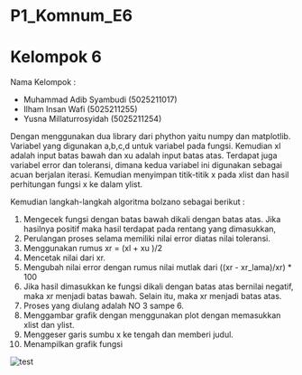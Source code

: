 # P1_Komnum_E6

# Kelompok 6
Nama Kelompok :
- Muhammad Adib Syambudi (5025211017)
- Ilham Insan Wafi (5025211255)
- Yusna Millaturrosyidah (5025211254)

Dengan menggunakan dua library dari phython yaitu numpy dan matplotlib.
Variabel yang digunakan a,b,c,d untuk variabel pada fungsi. Kemudian xl adalah input batas bawah dan xu adalah input batas atas.
Terdapat juga variabel error dan toleransi, dimana kedua variabel ini digunakan sebagai acuan berjalan iterasi.
Kemudian menyimpan titik-titik x pada xlist dan hasil perhitungan fungsi x ke dalam ylist. 

Kemudian langkah-langkah algoritma bolzano sebagai berikut :
1. Mengecek fungsi dengan batas bawah dikali dengan batas atas. Jika hasilnya positif maka hasil terdapat pada rentang yang dimasukkan,
2. Perulangan proses selama memiliki nilai error diatas nilai toleransi.
3. Menggunakan rumus xr = (xl + xu )/2
4. Mencetak nilai dari xr.
5. Mengubah nilai error dengan rumus nilai mutlak dari ((xr - xr_lama)/xr) * 100
6. Jika hasil dimasukkan ke fungsi dikali dengan batas atas bernilai negatif, maka xr menjadi batas bawah. Selain itu, maka xr menjadi batas atas.
7. Proses yang diulang adalah NO 3 sampe 6.
8. Menggambar grafik dengan menggunakan plot dengan memasukkan xlist dan ylist.
9. Menggeser garis sumbu x ke tengah dan memberi judul.
10. Menampilkan grafik fungsi

![test](https://user-images.githubusercontent.com/91377793/198072182-d6491cf2-d054-421b-b1d3-35b28b233006.jpeg)
